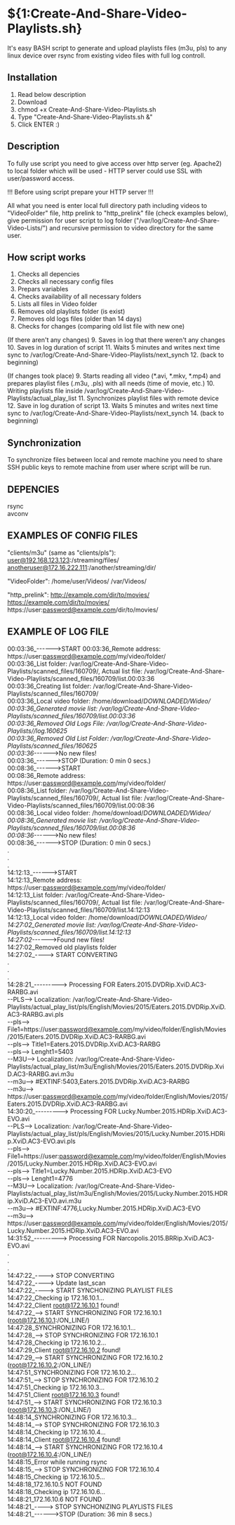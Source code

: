 # ${1:Create-And-Share-Video-Playlists.sh}

It's easy BASH script to generate and upload playlists files (m3u, pls) to any linux device over rsync from existing video files with full log controll.

## Installation

1. Read below description
2. Download
3. chmod +x Create-And-Share-Video-Playlists.sh
4. Type "Create-And-Share-Video-Playlists.sh &"
5. Click ENTER :)

## Description

To fully use script you need to give access over http server (eg. Apache2) to local folder which will be used - HTTP server could use SSL with user/password access.

!!! Before using script prepare your HTTP server !!!

All what you need is enter local full directory path including videos to "VideoFolder" file, http prelink to "http_prelink" file (check examples below), give permission for user script to log folder ("/var/log/Create-And-Share-Video-Lists/") and recursive permission to video directory for the same user.

## How script works

1. Checks all depencies
2. Checks all necessary config files
3. Prepars variables
4. Checks availability of all necessary folders
5. Lists all files in Video folder
6. Removes old playlists folder (is exist)
7. Removes old logs files (older than 14 days)
8. Checks for changes (comparing old list file with new one)

(If there aren't any changes)
9. Saves in log that there weren't any changes
10. Saves in log duration of script
11. Waits 5 minutes and writes next time sync to /var/log/Create-And-Share-Video-Playlists/next_synch
12. (back to beginning)

(If changes took place)
9. Starts reading all video (*.avi, *.mkv, *.mp4) and prepares playlist files (.m3u, .pls) with all needs (time of movie, etc.)
10. Writing playlists file inside /var/log/Create-And-Share-Video-Playlists/actual_play_list
11. Synchronizes playlist files with remote device
12. Save in log duration of script
13. Waits 5 minutes and writes next time sync to /var/log/Create-And-Share-Video-Playlists/next_synch
14. (back to beginning)

## Synchronization

To synchronize files between local and remote machine you need to share SSH public keys to remote machine from user where script will be run.

## DEPENCIES

rsync<br />
avconv

## EXAMPLES OF CONFIG FILES

"clients/m3u" (same as "clients/pls"):
user@192.168.123.123:/streaming/files/
anotheruser@172.16.222.111:/another/streaming/dir/

"VideoFolder":
/home/user/Videos/
/var/Videos/

"http_prelink":
http://example.com/dir/to/movies/
https://example.com/dir/to/movies/
https://user:password@example.com/dir/to/movies/

## EXAMPLE OF LOG FILE

00:03:36_------>START
00:03:36_Remote address: https://user:password@example.com/my/video/folder/<br />
00:03:36_List folder: /var/log/Create-And-Share-Video-Playlists/scanned_files/160709/, Actual list file: /var/log/Create-And-Share-Video-Playlists/scanned_files/160709/list.00:03:36<br />
00:03:36_Creating list folder: /var/log/Create-And-Share-Video-Playlists/scanned_files/160709/<br />
00:03:36_Local video folder: /home/download/_DOWNLOADED/Wideo/<br />
00:03:36_Generated movie list: /var/log/Create-And-Share-Video-Playlists/scanned_files/160709/list.00:03:36<br />
00:03:36_Removed Old Logs File: /var/log/Create-And-Share-Video-Playlists//log.160625<br />
00:03:36_Removed Old List Folder: /var/log/Create-And-Share-Video-Playlists/scanned_files/160625<br />
00:03:36_------>No new files!<br />
00:03:36_------>STOP (Duration: 0 min 0 secs.)<br />
00:08:36_------>START<br />
00:08:36_Remote address: https://user:password@example.com/my/video/folder/<br />
00:08:36_List folder: /var/log/Create-And-Share-Video-Playlists/scanned_files/160709/, Actual list file: /var/log/Create-And-Share-Video-Playlists/scanned_files/160709/list.00:08:36<br />
00:08:36_Local video folder: /home/download/_DOWNLOADED/Wideo/<br />
00:08:36_Generated movie list: /var/log/Create-And-Share-Video-Playlists/scanned_files/160709/list.00:08:36<br />
00:08:36_------>No new files!<br />
00:08:36_------>STOP (Duration: 0 min 0 secs.)<br />
.<br />
.<br />
.<br />
14:12:13_------>START<br />
14:12:13_Remote address: https://user:password@example.com/my/video/folder/<br />
14:12:13_List folder: /var/log/Create-And-Share-Video-Playlists/scanned_files/160709/, Actual list file: /var/log/Create-And-Share-Video-Playlists/scanned_files/160709/list.14:12:13<br />
14:12:13_Local video folder: /home/download/_DOWNLOADED/Wideo/<br />
14:27:02_Generated movie list: /var/log/Create-And-Share-Video-Playlists/scanned_files/160709/list.14:12:13<br />
14:27:02_------>Found new files!<br />
14:27:02_Removed old playlists folder<br />
14:27:02_----> START CONVERTING<br />
.<br />
.<br />
.<br />
14:28:21_---------> Processing FOR Eaters.2015.DVDRip.XviD.AC3-RARBG.avi<br />
--PLS--> Localization: /var/log/Create-And-Share-Video-Playlists/actual_play_list/pls/English/Movies/2015/Eaters.2015.DVDRip.XviD.AC3-RARBG.avi.pls<br />
--pls--> File1=https://user:password@example.com/my/video/folder/English/Movies/2015/Eaters.2015.DVDRip.XviD.AC3-RARBG.avi<br />
--pls--> Title1=Eaters.2015.DVDRip.XviD.AC3-RARBG<br />
--pls--> Lenght1=5403<br />
--M3U--> Localization: /var/log/Create-And-Share-Video-Playlists/actual_play_list/m3u/English/Movies/2015/Eaters.2015.DVDRip.XviD.AC3-RARBG.avi.m3u<br />
--m3u--> #EXTINF:5403,Eaters.2015.DVDRip.XviD.AC3-RARBG<br />
--m3u--> https://user:password@example.com/my/video/folder/English/Movies/2015/Eaters.2015.DVDRip.XviD.AC3-RARBG.avi<br />
14:30:20_---------> Processing FOR Lucky.Number.2015.HDRip.XviD.AC3-EVO.avi<br />
--PLS--> Localization: /var/log/Create-And-Share-Video-Playlists/actual_play_list/pls/English/Movies/2015/Lucky.Number.2015.HDRip.XviD.AC3-EVO.avi.pls<br />
--pls--> File1=https://user:password@example.com/my/video/folder/English/Movies/2015/Lucky.Number.2015.HDRip.XviD.AC3-EVO.avi<br />
--pls--> Title1=Lucky.Number.2015.HDRip.XviD.AC3-EVO<br />
--pls--> Lenght1=4776<br />
--M3U--> Localization: /var/log/Create-And-Share-Video-Playlists/actual_play_list/m3u/English/Movies/2015/Lucky.Number.2015.HDRip.XviD.AC3-EVO.avi.m3u<br />
--m3u--> #EXTINF:4776,Lucky.Number.2015.HDRip.XviD.AC3-EVO<br />
--m3u--> https://user:password@example.com/my/video/folder/English/Movies/2015/Lucky.Number.2015.HDRip.XviD.AC3-EVO.avi<br />
14:31:52_---------> Processing FOR Narcopolis.2015.BRRip.XviD.AC3-EVO.avi<br />
.<br />
.<br />
.<br />
14:47:22_----> STOP CONVERTING<br />
14:47:22_----> Update last_scan<br />
14:47:22_----> START SYNCHONIZING PLAYLIST FILES<br />
14:47:22_Checking ip 172.16.10.1...<br />
14:47:22_Client root@172.16.10.1 found!<br />
14:47:22_--> START SYNCHRONIZING FOR 172.16.10.1 (root@172.16.10.1:/ON_LINE/)<br />
14:47:28_SYNCHRONIZING FOR 172.16.10.1...<br />
14:47:28_--> STOP SYNCHRONIZING FOR 172.16.10.1<br />
14:47:28_Checking ip 172.16.10.2...<br />
14:47:29_Client root@172.16.10.2 found!<br />
14:47:29_--> START SYNCHRONIZING FOR 172.16.10.2 (root@172.16.10.2:/ON_LINE/)<br />
14:47:51_SYNCHRONIZING FOR 172.16.10.2...<br />
14:47:51_--> STOP SYNCHRONIZING FOR 172.16.10.2<br />
14:47:51_Checking ip 172.16.10.3...<br />
14:47:51_Client root@172.16.10.3 found!<br />
14:47:51_--> START SYNCHRONIZING FOR 172.16.10.3 (root@172.16.10.3:/ON_LINE/)<br />
14:48:14_SYNCHRONIZING FOR 172.16.10.3...<br />
14:48:14_--> STOP SYNCHRONIZING FOR 172.16.10.3<br />
14:48:14_Checking ip 172.16.10.4...<br />
14:48:14_Client root@172.16.10.4 found!<br />
14:48:14_--> START SYNCHRONIZING FOR 172.16.10.4 (root@172.16.10.4:/ON_LINE/)<br />
14:48:15_Error while running rsync<br />
14:48:15_--> STOP SYNCHRONIZING FOR 172.16.10.4<br />
14:48:15_Checking ip 172.16.10.5...<br />
14:48:18_172.16.10.5 NOT FOUND<br />
14:48:18_Checking ip 172.16.10.6...<br />
14:48:21_172.16.10.6 NOT FOUND<br />
14:48:21_----> STOP SYNCHONIZING PLAYLISTS FILES<br />
14:48:21_------>STOP (Duration: 36 min 8 secs.)<br />
